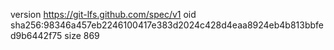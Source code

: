 version https://git-lfs.github.com/spec/v1
oid sha256:98346a457eb2246100417e383d2024c428d4eaa8924eb4b813bbfed9b6442f75
size 869
